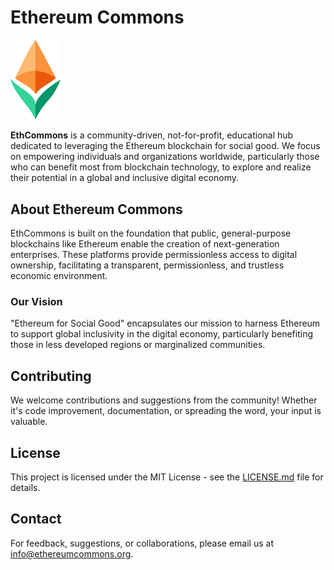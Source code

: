 # Ethereum Commons

<img src="/static/media/logo.png" alt="Ethereum Commons Logo" width="80"/>

**EthCommons** is a community-driven, not-for-profit, educational hub dedicated to leveraging the Ethereum blockchain for social good. We focus on empowering individuals and organizations worldwide, particularly those who can benefit most from blockchain technology, to explore and realize their potential in a global and inclusive digital economy.

## About Ethereum Commons

EthCommons is built on the foundation that public, general-purpose blockchains like Ethereum enable the creation of next-generation enterprises. These platforms provide permissionless access to digital ownership, facilitating a transparent, permissionless, and trustless economic environment.

### Our Vision

"Ethereum for Social Good" encapsulates our mission to harness Ethereum to support global inclusivity in the digital economy, particularly benefiting those in less developed regions or marginalized communities.

## Contributing

We welcome contributions and suggestions from the community! Whether it's code improvement, documentation, or spreading the word, your input is valuable.

## License

This project is licensed under the MIT License - see the [LICENSE.md](LICENSE) file for details.

## Contact

For feedback, suggestions, or collaborations, please email us at [info@ethereumcommons.org](mailto:info@ethereumcommons.org).
